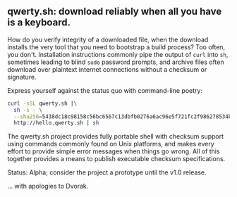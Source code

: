 ## qwerty.sh: download reliably when all you have is a keyboard.

How do you verify integrity of a downloaded file, when the download installs
the very tool that you need to bootstrap a build process? Too often, you
don't. Installation instructions commonly pipe the output of `curl` into `sh`,
sometimes leading to blind `sudo` password prompts, and archive files often
download over plaintext internet connections without a checksum or signature.

Express yourself against the status quo with command-line poetry:

```sh
curl -sSL qwerty.sh |\
  sh -s - \
  --sha256=5438dc18c98158c56bc6567c13dbfb0276a6ac96e5f721fc2f986278534b28e0 \
  http://hello.qwerty.sh | sh
```

The qwerty.sh project provides fully portable shell with checksum support using
commands commonly found on Unix platforms, and makes every effort to provide
simple error messages when things go wrong. All of this together provides a
means to publish executable checksum specifications.

Status: Alpha; consider the project a prototype until the v1.0 release.

... with apologies to Dvorak.
